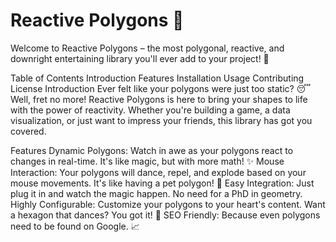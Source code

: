 <h1>Reactive Polygons 🎉</h1>
Welcome to Reactive Polygons – the most polygonal, reactive, and downright entertaining library you'll ever add to your project! 🚀

Table of Contents
Introduction
Features
Installation
Usage
Contributing
License
Introduction
Ever felt like your polygons were just too static? 😴 Well, fret no more! Reactive Polygons is here to bring your shapes to life with the power of reactivity. Whether you're building a game, a data visualization, or just want to impress your friends, this library has got you covered.

Features
Dynamic Polygons: Watch in awe as your polygons react to changes in real-time. It's like magic, but with more math! ✨
Mouse Interaction: Your polygons will dance, repel, and explode based on your mouse movements. It's like having a pet polygon! 🐾
Easy Integration: Just plug it in and watch the magic happen. No need for a PhD in geometry.
Highly Configurable: Customize your polygons to your heart's content. Want a hexagon that dances? You got it! 💃
SEO Friendly: Because even polygons need to be found on Google. 📈
